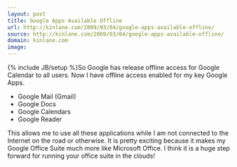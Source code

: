 ```yaml
---
layout: post
title: Google Apps Available Offline
url: http://kinlane.com/2009/03/04/google-apps-available-offline/
source: http://kinlane.com/2009/03/04/google-apps-available-offline/
domain: kinlane.com
image: 
---
```

{% include JB/setup %}So Google has release offline access for Google Calendar to all users. Now I have offline access enabled for my key Google Apps.
<ul class="mainlist">
     <li>Google Mail (Gmail)
     </li>
     <li>Google Docs
     </li>
     <li>Google Calendars
     </li>
     <li>Google Reader
     </li>
</ul>This allows me to use all these applications while I am not connected to the Internet on the road or otherwise. It is pretty exciting because it makes my Google Office Suite much more like Microsoft Office. I think it is a huge step forward for running your office suite in the clouds!